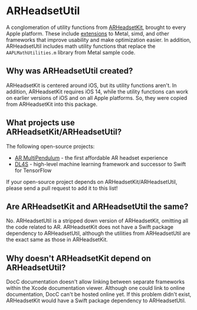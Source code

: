 # ARHeadsetUtil

A conglomeration of utility functions from [ARHeadsetKit](https://github.com/philipturner/ARHeadsetKit), brought to every Apple platform. These include [extensions](https://github.com/philipturner/ARHeadsetKit/blob/main/docs/extensions-to-apple-frameworks.md) to Metal, simd, and other frameworks that improve usability and make optimization easier. In addition, ARHeadsetUtil includes math utility functions that replace the `AAPLMathUtilities.m` library from Metal sample code.

## Why was ARHeadsetUtil created?

ARHeadsetKit is centered around iOS, but its utility functions aren't. In addition, ARHeadsetKit requires iOS 14, while the utility functions can work on earlier versions of iOS and on all Apple platforms. So, they were copied from ARHeadsetKit into this package.

## What projects use ARHeadsetKit/ARHeadsetUtil?

The following open-source projects:
- [AR MultiPendulum](https://github.com/philipturner/ar-multipendulum) - the first affordable AR headset experience
- [DL4S](https://github.com/palle-k/DL4S) - high-level machine learning framework and successor to Swift for TensorFlow

If your open-source project depends on ARHeadsetKit/ARHeadsetUtil, please send a pull request to add it to this list!

## Are ARHeadsetKit and ARHeadsetUtil the same?

No. ARHeadsetUtil is a stripped down version of ARHeadsetKit, omitting all the code related to AR. ARHeadsetKit does not have a Swift package dependency to ARHeadsetUtil, although the utilities from ARHeadsetUtil are the exact same as those in ARHeadsetKit.

## Why doesn't ARHeadsetKit depend on ARHeadsetUtil?

DocC documentation doesn't allow linking between separate frameworks within the Xcode documentation viewer. Although one could link to online documentation, DocC can't be hosted online yet. If this problem didn't exist, ARHeadsetKit would have a Swift package dependency to ARHeadsetUtil.
